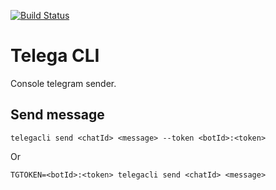 [![Build Status](https://travis-ci.org/2at2/telegacli.svg?branch=master)](https://travis-ci.org/2at2/telegacli)

# Telega CLI
Console telegram sender.

## Send message

```
telegacli send <chatId> <message> --token <botId>:<token>
```
Or

```
TGTOKEN=<botId>:<token> telegacli send <chatId> <message>
```